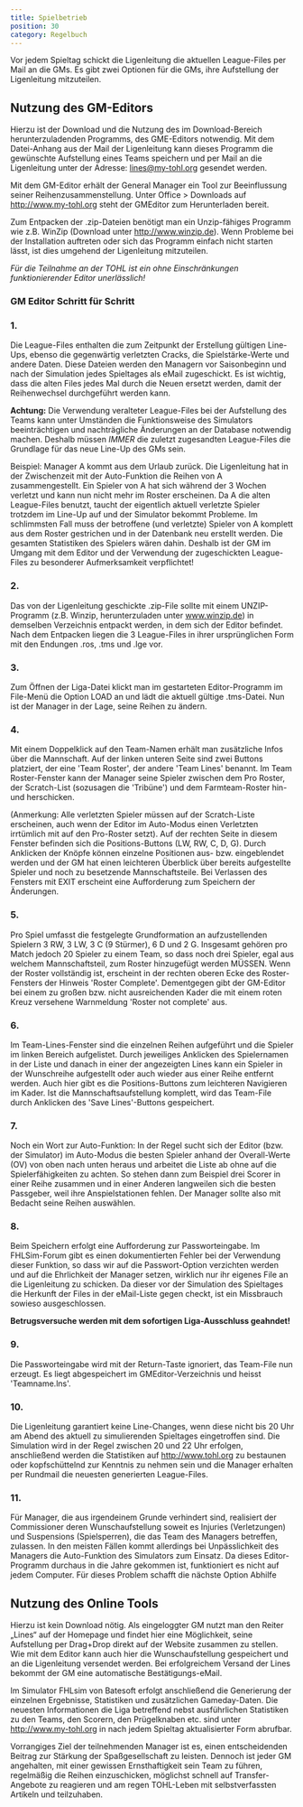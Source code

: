 ```yaml
---
title: Spielbetrieb
position: 30
category: Regelbuch
---
```


Vor jedem Spieltag schickt die Ligenleitung die aktuellen League-Files per Mail an die GMs. Es gibt zwei Optionen für die GMs, ihre Aufstellung der Ligenleitung mitzuteilen.

## Nutzung des GM-Editors

Hierzu ist der Download und die Nutzung des im Download-Bereich herunterzuladenden Programms, des GME-Editors notwendig. Mit dem Datei-Anhang aus der Mail der Ligenleitung kann dieses Programm die gewünschte Aufstellung eines Teams speichern und per Mail an die Ligenleitung unter der Adresse: lines@my-tohl.org gesendet werden.

Mit dem GM-Editor erhält der General Manager ein Tool zur Beeinflussung seiner Reihenzusammenstellung. Unter Office > Downloads auf http://www.my-tohl.org steht der GMEditor zum Herunterladen bereit.

Zum Entpacken der .zip-Dateien benötigt man ein Unzip-fähiges Programm wie z.B. WinZip (Download unter http://www.winzip.de). Wenn Probleme bei der Installation auftreten oder sich das Programm einfach nicht starten lässt, ist dies umgehend der Ligenleitung mitzuteilen.

_Für die Teilnahme an der TOHL ist ein ohne Einschränkungen funktionierender Editor unerlässlich!_

### GM Editor Schritt für Schritt

### 1.
Die League-Files enthalten die zum Zeitpunkt der Erstellung gültigen Line-Ups, ebenso die gegenwärtig verletzten Cracks, die Spielstärke-Werte und andere Daten. Diese Dateien werden den Managern vor Saisonbeginn und nach der Simulation jedes Spieltages als eMail zugeschickt. Es ist wichtig, dass die alten Files jedes Mal durch die Neuen ersetzt werden, damit der Reihenwechsel durchgeführt werden kann.

__Achtung:__ Die Verwendung veralteter League-Files bei der Aufstellung des Teams kann unter Umständen die Funktionsweise des Simulators beeinträchtigen und nachträgliche Änderungen an der Database notwendig machen. Deshalb müssen _IMMER_ die zuletzt zugesandten League-Files die Grundlage für das neue Line-Up des GMs sein.

Beispiel: Manager A kommt aus dem Urlaub zurück. Die Ligenleitung hat in der Zwischenzeit mit der Auto-Funktion die Reihen von A zusammengestellt. Ein Spieler von A hat sich während der 3 Wochen verletzt und kann nun nicht mehr im Roster erscheinen. Da A die alten League-Files benutzt, taucht der eigentlich aktuell verletzte Spieler trotzdem im Line-Up auf und der Simulator bekommt Probleme. Im schlimmsten Fall muss der betroffene (und verletzte) Spieler von A komplett aus dem Roster gestrichen und in der Datenbank neu erstellt werden. Die gesamten Statistiken des Spielers wären dahin. Deshalb ist der GM im Umgang mit dem Editor und der Verwendung der zugeschickten League-Files zu besonderer Aufmerksamkeit verpflichtet!

### 2.
Das von der Ligenleitung geschickte .zip-File sollte mit einem UNZIP-Programm (z.B. Winzip, herunterzuladen unter www.winzip.de) in demselben Verzeichnis entpackt werden, in dem sich der Editor befindet. Nach dem Entpacken liegen die 3 League-Files in ihrer ursprünglichen Form mit den Endungen .ros, .tms und .lge vor.

### 3.
Zum Öffnen der Liga-Datei klickt man im gestarteten Editor-Programm im File-Menü die Option LOAD an und lädt die aktuell gültige .tms-Datei. Nun ist der Manager in der Lage, seine Reihen zu ändern.
### 4.
Mit einem Doppelklick auf den Team-Namen erhält man zusätzliche Infos über die Mannschaft. Auf der linken unteren Seite sind zwei Buttons platziert, der eine 'Team Roster', der andere 'Team Lines' benannt. Im Team Roster-Fenster kann der Manager seine Spieler zwischen dem Pro Roster, der Scratch-List (sozusagen die 'Tribüne') und dem Farmteam-Roster hin- und herschicken.

(Anmerkung: Alle verletzten Spieler müssen auf der Scratch-Liste erscheinen, auch wenn der Editor im Auto-Modus einen Verletzten irrtümlich mit auf den Pro-Roster setzt). Auf der rechten Seite in diesem Fenster befinden sich die Positions-Buttons (LW, RW, C, D, G). Durch Anklicken der Knöpfe können einzelne Positionen aus- bzw. eingeblendet werden und der GM hat einen leichteren Überblick über bereits aufgestellte Spieler und noch zu besetzende Mannschaftsteile. Bei Verlassen des Fensters mit EXIT erscheint eine Aufforderung zum Speichern der Änderungen.

### 5.
Pro Spiel umfasst die festgelegte Grundformation an aufzustellenden Spielern 3 RW, 3 LW, 3 C (9 Stürmer), 6 D und 2 G. Insgesamt gehören pro Match jedoch 20 Spieler zu einem Team, so dass noch drei Spieler, egal aus welchem Mannschaftsteil, zum Roster hinzugefügt werden MÜSSEN. Wenn der Roster vollständig ist, erscheint in der rechten oberen Ecke des Roster- Fensters der Hinweis 'Roster Complete'. Dementgegen gibt der GM-Editor bei einem zu großen bzw. nicht ausreichenden Kader die mit einem roten Kreuz versehene Warnmeldung 'Roster not complete' aus.

### 6.
Im Team-Lines-Fenster sind die einzelnen Reihen aufgeführt und die Spieler im linken Bereich aufgelistet. Durch jeweiliges Anklicken des Spielernamen in der Liste und danach in einer der angezeigten Lines kann ein Spieler in der Wunschreihe aufgestellt oder auch wieder aus einer Reihe entfernt werden. Auch hier gibt es die Positions-Buttons zum leichteren Navigieren im Kader. Ist die Mannschaftsaufstellung komplett, wird das Team-File durch Anklicken des 'Save Lines'-Buttons gespeichert. 

### 7.
Noch ein Wort zur Auto-Funktion: In der Regel sucht sich der Editor (bzw. der Simulator) im Auto-Modus die besten Spieler anhand der Overall-Werte (OV) von oben nach unten heraus und arbeitet die Liste ab ohne auf die Spielerfähigkeiten zu achten. So stehen dann zum Beispiel drei Scorer in einer Reihe zusammen und in einer Anderen langweilen sich die besten Passgeber, weil ihre Anspielstationen fehlen. Der Manager sollte also mit Bedacht seine Reihen auswählen.

### 8.
Beim Speichern erfolgt eine Aufforderung zur Passworteingabe. Im FHLSim-Forum gibt es einen dokumentierten Fehler bei der Verwendung dieser Funktion, so dass wir auf die Passwort-Option verzichten werden und auf die Ehrlichkeit der Manager setzen, wirklich nur ihr eigenes File an die Ligenleitung zu schicken. Da dieser vor der Simulation des Spieltages die Herkunft der Files in der eMail-Liste gegen checkt, ist ein Missbrauch sowieso ausgeschlossen.

__Betrugsversuche werden mit dem sofortigen Liga-Ausschluss geahndet!__

### 9.
Die Passworteingabe wird mit der Return-Taste ignoriert, das Team-File nun erzeugt. Es liegt abgespeichert im GMEditor-Verzeichnis und heisst 'Teamname.lns'.

### 10.
Die Ligenleitung garantiert keine Line-Changes, wenn diese nicht bis 20 Uhr am Abend des aktuell zu simulierenden Spieltages eingetroffen sind. Die Simulation wird in der Regel zwischen 20 und 22 Uhr erfolgen, anschließend werden die Statistiken auf http://www.tohl.org zu bestaunen oder kopfschüttelnd zur Kenntnis zu nehmen sein und die Manager erhalten per Rundmail die neuesten generierten League-Files.

### 11.
Für Manager, die aus irgendeinem Grunde verhindert sind, realisiert der Commissioner deren Wunschaufstellung soweit es Injuries (Verletzungen) und Suspensions (Spielsperren), die das Team des Managers betreffen, zulassen. In den meisten Fällen kommt allerdings bei Unpässlichkeit des Managers die Auto-Funktion des Simulators zum Einsatz. Da dieses Editor-Programm durchaus in die Jahre gekommen ist, funktioniert es nicht auf jedem Computer. Für dieses Problem schafft die nächste Option Abhilfe 

## Nutzung des Online Tools
Hierzu ist kein Download nötig. Als eingeloggter GM nutzt man den Reiter „Lines“ auf der Homepage und findet hier eine Möglichkeit, seine Aufstellung per Drag+Drop direkt auf der Website zusammen zu stellen. Wie mit dem Editor kann auch hier die Wunschaufstellung gespeichert und an die Ligenleitung versendet werden. Bei erfolgreichem Versand der Lines bekommt der GM eine automatische Bestätigungs-eMail.

Im Simulator FHLsim von Batesoft erfolgt anschließend die Generierung der einzelnen Ergebnisse, Statistiken und zusätzlichen Gameday-Daten. Die neuesten Informationen die Liga betreffend nebst ausführlichen Statistiken zu den Teams, den Scorern, den Prügelknaben etc. sind unter http://www.my-tohl.org in nach jedem Spieltag aktualisierter Form abrufbar.

Vorrangiges Ziel der teilnehmenden Manager ist es, einen entscheidenden Beitrag zur Stärkung der Spaßgesellschaft zu leisten. Dennoch ist jeder GM angehalten, mit einer gewissen Ernsthaftigkeit sein Team zu führen, regelmäßig die Reihen einzuschicken, möglichst schnell auf Transfer-Angebote zu reagieren und am regen TOHL-Leben mit selbstverfassten Artikeln und teilzuhaben.
